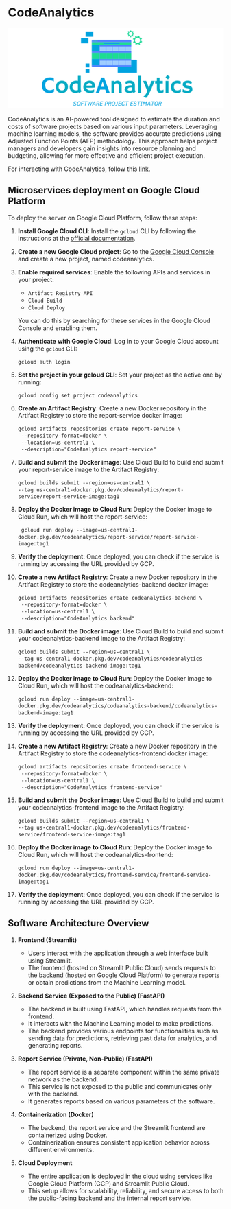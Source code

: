 # CodeAnalytics

<p align="center">
  <img src="frontend/images/CodeAnalytics.png" alt="CodeAnalytics logo" width="600">
</p>




CodeAnalytics is an AI-powered tool designed to estimate the duration and costs of software projects based on various input parameters. Leveraging machine learning models, the software provides accurate predictions using Adjusted Function Points (AFP) methodology. This approach helps project managers and developers gain insights into resource planning and budgeting, allowing for more effective and efficient project execution.

For interacting with CodeAnalytics, follow this [link](https://frontend-service-image-771804227712.us-central1.run.app/).

## Microservices deployment on Google Cloud Platform

To deploy the server on Google Cloud Platform, follow these steps:

1. **Install Google Cloud CLI**:
   Install the `gcloud` CLI by following the instructions at the [official documentation](https://cloud.google.com/sdk/docs/install).

2. **Create a new Google Cloud project**:
   Go to the [Google Cloud Console](https://console.cloud.google.com/) and create a new project, named codeanalytics.

3. **Enable required services**:
   Enable the following APIs and services in your project:
   
   - `Artifact Registry API`
   - `Cloud Build`
   - `Cloud Deploy`

   You can do this by searching for these services in the Google Cloud Console and enabling them.

4. **Authenticate with Google Cloud**:
   Log in to your Google Cloud account using the `gcloud` CLI:

   ```
   gcloud auth login
   ```
   
5. **Set the project in your gcloud CLI**:
   Set your project as the active one by running:

   ```
   gcloud config set project codeanalytics
   ```

6. **Create an Artifact Registry**:
   Create a new Docker repository in the Artifact Registry to store the report-service docker image:

   ```
   gcloud artifacts repositories create report-service \
    --repository-format=docker \
    --location=us-central1 \
    --description="CodeAnalytics report-service"
   ```

7. **Build and submit the Docker image**: 
   Use Cloud Build to build and submit your report-service image to the Artifact Registry:

   ```
   gcloud builds submit --region=us-central1 \
   --tag us-central1-docker.pkg.dev/codeanalytics/report-service/report-service-image:tag1
   ```

8. **Deploy the Docker image to Cloud Run**: 
   Deploy the Docker image to Cloud Run, which will host the report-service:

   ```
    gcloud run deploy --image=us-central1-docker.pkg.dev/codeanalytics/report-service/report-service-image:tag1
   ```

9. **Verify the deployment**: 
   Once deployed, you can check if the service is running by accessing the URL provided by GCP.

10. **Create a new Artifact Registry**:
   Create a new Docker repository in the Artifact Registry to store the codeanalytics-backend docker image:

      ```
      gcloud artifacts repositories create codeanalytics-backend \
       --repository-format=docker \
       --location=us-central1 \
       --description="CodeAnalytics backend"
      ```

11. **Build and submit the Docker image**: 
   Use Cloud Build to build and submit your codeanalytics-backend image to the Artifact Registry:

      ```
      gcloud builds submit --region=us-central1 \
      --tag us-central1-docker.pkg.dev/codeanalytics/codeanalytics-backend/codeanalytics-backend-image:tag1
      ```
   
12. **Deploy the Docker image to Cloud Run**: 
   Deploy the Docker image to Cloud Run, which will host the codeanalytics-backend:
   
      ```
      gcloud run deploy --image=us-central1-docker.pkg.dev/codeanalytics/codeanalytics-backend/codeanalytics-backend-image:tag1
      ```

13. **Verify the deployment**: 
      Once deployed, you can check if the service is running by accessing the URL provided by GCP.


14. **Create a new Artifact Registry**:
      Create a new Docker repository in the Artifact Registry to store the codeanalytics-frontend docker image:

      ```
      gcloud artifacts repositories create frontend-service \
       --repository-format=docker \
       --location=us-central1 \
       --description="CodeAnalytics frontend-service"
      ```

15. **Build and submit the Docker image**: 
      Use Cloud Build to build and submit your codeanalytics-frontend image to the Artifact Registry:

      ```
      gcloud builds submit --region=us-central1 \
      --tag us-central1-docker.pkg.dev/codeanalytics/frontend-service/frontend-service-image:tag1
      ```

16. **Deploy the Docker image to Cloud Run**: 
      Deploy the Docker image to Cloud Run, which will host the codeanalytics-frontend:
   
      ```
      gcloud run deploy --image=us-central1-docker.pkg.dev/codeanalytics/frontend-service/frontend-service-image:tag1
      ```

17. **Verify the deployment**: 
      Once deployed, you can check if the service is running by accessing the URL provided by GCP.
    


## Software Architecture Overview

1. **Frontend (Streamlit)**
   - Users interact with the application through a web interface built using Streamlit.
   - The frontend (hosted on Streamlit Public Cloud) sends requests to the backend (hosted on Google Cloud Platform) to generate reports or obtain predictions from the Machine Learning model.

2. **Backend Service (Exposed to the Public) (FastAPI)**
   - The backend is built using FastAPI, which handles requests from the frontend.
   - It interacts with the Machine Learning model to make predictions.
   - The backend provides various endpoints for functionalities such as sending data for predictions, retrieving past data for analytics, and generating reports.

3. **Report Service (Private, Non-Public) (FastAPI)**
   - The report service is a separate component within the same private network as the backend.
   - This service is not exposed to the public and communicates only with the backend.
   - It generates reports based on various parameters of the software.

4. **Containerization (Docker)**
   - The backend, the report service and the Streamlit frontend are containerized using Docker.
   - Containerization ensures consistent application behavior across different environments.

5. **Cloud Deployment**
   - The entire application is deployed in the cloud using services like Google Cloud Platform (GCP) and Streamlit Public Cloud.
   - This setup allows for scalability, reliability, and secure access to both the public-facing backend and the internal report service.
